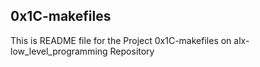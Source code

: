 0x1C-makefiles
---------------------------------------------------------------------------------------------------------------------

This is README file for the Project 0x1C-makefiles on alx-low_level_programming Repository
